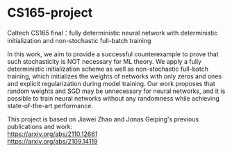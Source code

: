 # CS165-project
Caltech CS165 final：fully deterministic neural network with deterministic initialization and non-stochastic full-batch training    

In this work, we aim to provide a successful counterexample to prove that such stochasticity is NOT necessary for ML theory.
We apply a fully deterministic initialization scheme as well as non-stochastic full-batch training, which initializes the weights of networks with only zeros and ones and explicit regularization during model training. Our work proposes that random weights and SGD may be unnecessary for neural networks, and it is possible to train neural networks without any randomness while achieving state-of-the-art performance.  


This project is based on Jiawei Zhao and Jonas Geiping's previous publications and work:  
https://arxiv.org/abs/2110.12661  
https://arxiv.org/abs/2109.14119
